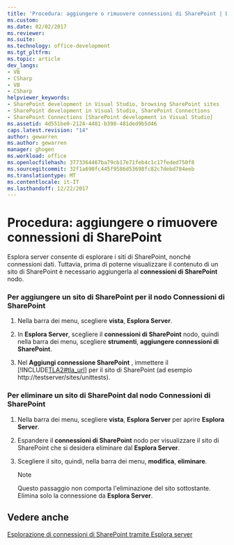```yaml
---
title: 'Procedura: aggiungere o rimuovere connessioni di SharePoint | Documenti Microsoft'
ms.custom: 
ms.date: 02/02/2017
ms.reviewer: 
ms.suite: 
ms.technology: office-development
ms.tgt_pltfrm: 
ms.topic: article
dev_langs:
- VB
- CSharp
- VB
- CSharp
helpviewer_keywords:
- SharePoint development in Visual Studio, browsing SharePoint sites
- SharePoint development in Visual Studio, SharePoint Connections
- SharePoint Connections [SharePoint development in Visual Studio]
ms.assetid: 4d551be0-2124-4481-b398-481ded9b5d46
caps.latest.revision: "14"
author: gewarren
ms.author: gewarren
manager: ghogen
ms.workload: office
ms.openlocfilehash: 3773364467ba79cb17e71feb4c1c17feded750f8
ms.sourcegitcommit: 32f1a690fc445f9586d53698fc82c7debd784eeb
ms.translationtype: MT
ms.contentlocale: it-IT
ms.lasthandoff: 12/22/2017
---
```

# <a name="how-to-add-or-remove-sharepoint-connections"></a>Procedura: aggiungere o rimuovere connessioni di SharePoint
  Esplora server consente di esplorare i siti di SharePoint, nonché connessioni dati. Tuttavia, prima di poterne visualizzare il contenuto di un sito di SharePoint è necessario aggiungerla al **connessioni di SharePoint** nodo.  
  
### <a name="to-add-a-sharepoint-site-to-the-sharepoint-connections-node"></a>Per aggiungere un sito di SharePoint per il nodo Connessioni di SharePoint  
  
1.  Nella barra dei menu, scegliere **vista**, **Esplora Server**.  
  
2.  In **Esplora Server**, scegliere il **connessioni di SharePoint** nodo, quindi nella barra dei menu, scegliere **strumenti**, **aggiungere connessioni di SharePoint**.  
  
3.  Nel **Aggiungi connessione SharePoint** , immettere il [!INCLUDE[TLA2#tla_url](../sharepoint/includes/tla2sharptla-url-md.md)] per il sito di SharePoint (ad esempio http://testserver/sites/unittests).  
  
### <a name="to-delete-a-sharepoint-site-from-the-sharepoint-connections-node"></a>Per eliminare un sito di SharePoint dal nodo Connessioni di SharePoint  
  
1.  Nella barra dei menu, scegliere **vista**, **Esplora Server** per aprire **Esplora Server**.  
  
2.  Espandere il **connessioni di SharePoint** nodo per visualizzare il sito di SharePoint che si desidera eliminare dal **Esplora Server**.  
  
3.  Scegliere il sito, quindi, nella barra dei menu, **modifica**, **eliminare**.  
  
    > [!NOTE]  
    >  Questo passaggio non comporta l'eliminazione del sito sottostante. Elimina solo la connessione da **Esplora Server**.  
  
## <a name="see-also"></a>Vedere anche  
 [Esplorazione di connessioni di SharePoint tramite Esplora server](../sharepoint/browsing-sharepoint-connections-using-server-explorer.md)  
  
  
